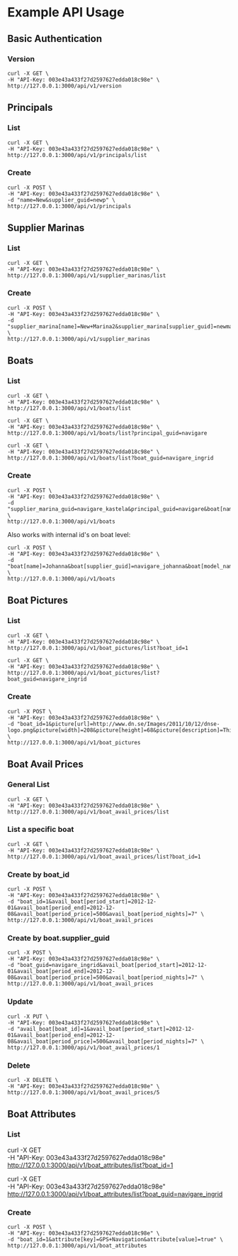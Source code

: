 Example API Usage
=================

Basic Authentication
--------------------

### Version

	curl -X GET \
	-H "API-Key: 003e43a433f27d2597627edda018c98e" \
	http://127.0.0.1:3000/api/v1/version


Principals
----------

### List

	curl -X GET \
	-H "API-Key: 003e43a433f27d2597627edda018c98e" \
	http://127.0.0.1:3000/api/v1/principals/list

### Create

	curl -X POST \
	-H "API-Key: 003e43a433f27d2597627edda018c98e" \
	-d "name=New&supplier_guid=newp" \
	http://127.0.0.1:3000/api/v1/principals


Supplier Marinas
-----------------

### List

	curl -X GET \
	-H "API-Key: 003e43a433f27d2597627edda018c98e" \
	http://127.0.0.1:3000/api/v1/supplier_marinas/list

### Create

	curl -X POST \
	-H "API-Key: 003e43a433f27d2597627edda018c98e" \
	-d "supplier_marina[name]=New+Marina2&supplier_marina[supplier_guid]=newmarina2&supplier_marina[address]=Main+Street+1,Croatia&supplier_marina[longitude]=16.92828&supplier_marina[latitude]=43.545655&&supplier_marina[supplier_guid]=Testing+Supplier+Guid&supplier_marina[country_id]=1" \
	http://127.0.0.1:3000/api/v1/supplier_marinas


Boats
-----

### List

    curl -X GET \
	-H "API-Key: 003e43a433f27d2597627edda018c98e" \
    http://127.0.0.1:3000/api/v1/boats/list
    
    curl -X GET \
	-H "API-Key: 003e43a433f27d2597627edda018c98e" \
    http://127.0.0.1:3000/api/v1/boats/list?principal_guid=navigare

    curl -X GET \
	-H "API-Key: 003e43a433f27d2597627edda018c98e" \
    http://127.0.0.1:3000/api/v1/boats/list?boat_guid=navigare_ingrid

### Create

	curl -X POST \
	-H "API-Key: 003e43a433f27d2597627edda018c98e" \
	-d "supplier_marina_guid=navigare_kastela&principal_guid=navigare&boat[name]=Johanna&boat[supplier_guid]=navigare_johanna&boat[model_name]=Bavaria+42&boat[model_year]=2011&boat[description]=You+will+love+this+boat&boat[hull]=mono&boat[length_ft]=42&boat[cabins]=4&boat[berths]=8&boat[heads]=2&boat[max_persons]=8&boat[fuel_capacity]=300&boat[water_capacity]=420" \
	http://127.0.0.1:3000/api/v1/boats

Also works with internal id's on boat level:

	curl -X POST \
	-H "API-Key: 003e43a433f27d2597627edda018c98e" \
	-d "boat[name]=Johanna&boat[supplier_guid]=navigare_johanna&boat[model_name]=Bavaria+42&boat[model_year]=2011&boat[description]=You+will+love+this+boat&boat[supplier_marina_id]=1&boat[principal_id]=1&boat[hull]=mono&boat[length_ft]=42&boat[cabins]=4&boat[berths]=8&boat[heads]=2&boat[max_persons]=8&boat[fuel_capacity]=300&boat[water_capacity]=420" \
	http://127.0.0.1:3000/api/v1/boats


Boat Pictures
-------------

### List

    curl -X GET \
	-H "API-Key: 003e43a433f27d2597627edda018c98e" \
    http://127.0.0.1:3000/api/v1/boat_pictures/list?boat_id=1

    curl -X GET \
	-H "API-Key: 003e43a433f27d2597627edda018c98e" \
    http://127.0.0.1:3000/api/v1/boat_pictures/list?boat_guid=navigare_ingrid

### Create

	curl -X POST \
	-H "API-Key: 003e43a433f27d2597627edda018c98e" \
	-d "boat_id=1&picture[url]=http://www.dn.se/Images/2011/10/12/dnse-logo.png&picture[width]=208&picture[height]=68&picture[description]=This+is+a+logo" \
	http://127.0.0.1:3000/api/v1/boat_pictures


Boat Avail Prices
-----------------

### General List

    curl -X GET \
	-H "API-Key: 003e43a433f27d2597627edda018c98e" \
    http://127.0.0.1:3000/api/v1/boat_avail_prices/list

### List a specific boat

    curl -X GET \
	-H "API-Key: 003e43a433f27d2597627edda018c98e" \
    http://127.0.0.1:3000/api/v1/boat_avail_prices/list?boat_id=1

### Create by boat_id

	curl -X POST \
	-H "API-Key: 003e43a433f27d2597627edda018c98e" \
	-d "boat_id=1&avail_boat[period_start]=2012-12-01&avail_boat[period_end]=2012-12-08&avail_boat[period_price]=500&avail_boat[period_nights]=7" \
	http://127.0.0.1:3000/api/v1/boat_avail_prices
	
### Create by boat.supplier_guid

	curl -X POST \
	-H "API-Key: 003e43a433f27d2597627edda018c98e" \
	-d "boat_guid=navigare_ingrid&avail_boat[period_start]=2012-12-01&avail_boat[period_end]=2012-12-08&avail_boat[period_price]=500&avail_boat[period_nights]=7" \
	http://127.0.0.1:3000/api/v1/boat_avail_prices
	
### Update

	curl -X PUT \
	-H "API-Key: 003e43a433f27d2597627edda018c98e" \
	-d "avail_boat[boat_id]=1&avail_boat[period_start]=2012-12-01&avail_boat[period_end]=2012-12-08&avail_boat[period_price]=500&avail_boat[period_nights]=7" \
	http://127.0.0.1:3000/api/v1/boat_avail_prices/1

### Delete

	curl -X DELETE \
	-H "API-Key: 003e43a433f27d2597627edda018c98e" \
	http://127.0.0.1:3000/api/v1/boat_avail_prices/5

Boat Attributes
---------------

### List

  curl -X GET \
  -H "API-Key: 003e43a433f27d2597627edda018c98e" \
  http://127.0.0.1:3000/api/v1/boat_attributes/list?boat_id=1

  curl -X GET \
	-H "API-Key: 003e43a433f27d2597627edda018c98e" \
  http://127.0.0.1:3000/api/v1/boat_attributes/list?boat_guid=navigare_ingrid

### Create

	curl -X POST \
	-H "API-Key: 003e43a433f27d2597627edda018c98e" \
	-d "boat_id=1&attribute[key]=GPS+Navigation&attribute[value]=true" \
	http://127.0.0.1:3000/api/v1/boat_attributes

